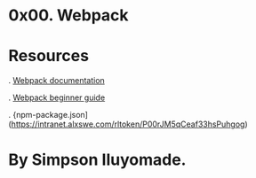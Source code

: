 # 0x00. Webpack

# Resources

. [Webpack documentation](https://intranet.alxswe.com/rltoken/XEFTUAcZ_9sKurp1Bui7ug)

. [Webpack beginner guide](https://intranet.alxswe.com/rltoken/6ngQzrV7xeKJjcRwdmrYAQ)

. {npm-package.json](https://intranet.alxswe.com/rltoken/P00rJM5qCeaf33hsPuhgog)


# By Simpson Iluyomade.
